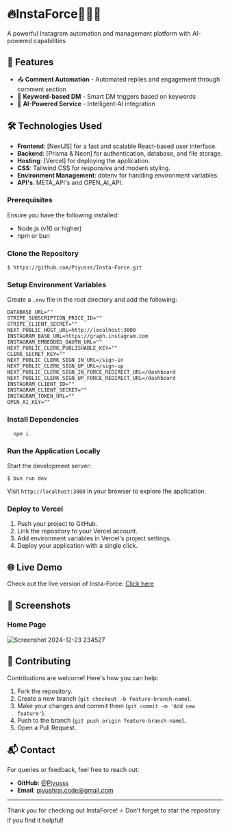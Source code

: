 # 🔥InstaForce👨🏻‍💻
A powerful Instagram automation and management platform with AI-powered capabilities

## 🚀 Features
- 📤 **Comment Automation** - Automated replies and engagement through comment section
- 👥 **Keyword-based DM** - Smart DM triggers based on keywords
- 🤖 **AI-Powered Service** - Intelligent-AI integration

## 🛠️ Technologies Used
- **Frontend**: [NextJS] for a fast and scalable React-based user interface.
- **Backend**: [Prisma & Neon] for authentication, database, and file storage.
- **Hosting**: [Vercel] for deploying the application.
- **CSS**: Tailwind CSS for responsive and modern styling.
- **Environment Management**: dotenv for handling environment variables.
- **API's**: META_API's and OPEN_AI_API.

### Prerequisites

Ensure you have the following installed:
- Node.js (v16 or higher)
- npm or bun

### Clone the Repository

```
$ https://github.com/Piyusss/Insta-Force.git
```

### Setup Environment Variables

Create a `.env` file in the root directory and add the following:

```env
DATABASE_URL=""
STRIPE_SUBSCRIPTION_PRICE_ID=""
STRIPE_CLIENT_SECRET=""
NEXT_PUBLIC_HOST_URL=http://localhost:3000
INSTAGRAM_BASE_URL=https://graph.instagram.com
INSTAGRAM_EMBEDDED_OAUTH_URL=""
NEXT_PUBLIC_CLERK_PUBLISHABLE_KEY=""
CLERK_SECRET_KEY=""
NEXT_PUBLIC_CLERK_SIGN_IN_URL=/sign-in
NEXT_PUBLIC_CLERK_SIGN_UP_URL=/sign-up
NEXT_PUBLIC_CLERK_SIGN_IN_FORCE_REDIRECT_URL=/dashboard
NEXT_PUBLIC_CLERK_SIGN_UP_FORCE_REDIRECT_URL=/dashboard
INSTAGRAM_CLIENT_ID=""
INSTAGRAM_CLIENT_SECRET=""
INSTAGRAM_TOKEN_URL=""
OPEN_AI_KEY=""
```

### Install Dependencies
```
  npm i
```

### Run the Application Locally

Start the development server:

```
$ bun run dev
```

Visit `http://localhost:3000` in your browser to explore the application.

### Deploy to Vercel

1. Push your project to GitHub.
2. Link the repository to your Vercel account.
3. Add environment variables in Vercel's project settings.
4. Deploy your application with a single click.

## 🌐 Live Demo

<p>Check out the live version of Insta-Force: <a href="https://insta-force.vercel.app/" target="_blank" rel="noopener noreferrer">Click here</a> </p>

## 📸 Screenshots

### Home Page
![Screenshot 2024-12-23 234527](https://github.com/user-attachments/assets/460fe325-3f8a-443c-8b6e-5071d4135f7c)


## 🤝 Contributing

Contributions are welcome! Here's how you can help:

1. Fork the repository.
2. Create a new branch (`git checkout -b feature-branch-name`).
3. Make your changes and commit them (`git commit -m 'Add new feature'`).
4. Push to the branch (`git push origin feature-branch-name`).
5. Open a Pull Request.

## 📬 Contact

For queries or feedback, feel free to reach out:

- **GitHub**: [@Piyusss](https://github.com/Piyusss)
- **Email**: [piyushraj.code@gmail.com](mailto:piyushraj.code@gmail.com)

---

Thank you for checking out InstaForce! ⭐ Don't forget to star the repository if you find it helpful!


